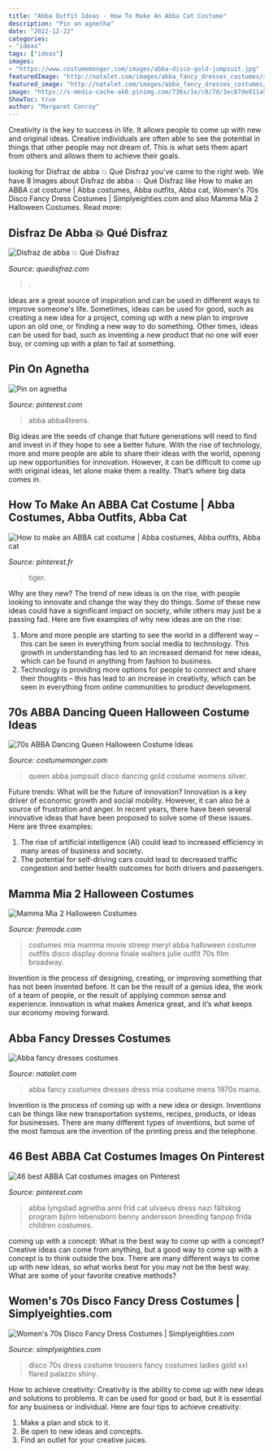 ```yaml
---
title: "Abba Outfit Ideas - How To Make An Abba Cat Costume"
description: "Pin on agnetha"
date: "2022-12-22"
categories:
- "ideas"
tags: ["ideas"]
images:
- "https://www.costumemonger.com/images/abba-disco-gold-jumpsuit.jpg"
featuredImage: "http://natalet.com/images/abba_fancy_dresses_costumes/abba-fancy-dresses-costumes-05-4.jpg"
featured_image: "http://natalet.com/images/abba_fancy_dresses_costumes/abba-fancy-dresses-costumes-05-4.jpg"
image: "https://s-media-cache-ak0.pinimg.com/736x/1e/c8/7d/1ec87de811a5841c4367fc978e70cbbc--abba-band-dress-ideas.jpg"
ShowToc: true
author: "Margaret Conroy"
---
```



Creativity is the key to success in life. It allows people to come up with new and original ideas. Creative individuals are often able to see the potential in things that other people may not dream of. This is what sets them apart from others and allows them to achieve their goals.

	

		
looking for Disfraz de abba 💥 Qué Disfraz you've came to the right web. We have 8 Images about Disfraz de abba 💥 Qué Disfraz like How to make an ABBA cat costume | Abba costumes, Abba outfits, Abba cat, Women&#039;s 70s Disco Fancy Dress Costumes | Simplyeighties.com and also Mamma Mia 2 Halloween Costumes. Read more:
		
    
## Disfraz De Abba 💥 Qué Disfraz

<img loading=lazy src="https://images-na.ssl-images-amazon.com/images/I/71ekg8IesYL._AC_SL1500_.jpg" onerror="this.onerror=null;this.src='https://tse3.mm.bing.net/th?id=OIP.68tMQkcWkzzlXIeuylat6AHaRl&amp;pid=15.1';" alt="Disfraz de abba 💥 Qué Disfraz">

_Source: quedisfraz.com_

>. 

	

Ideas are a great source of inspiration and can be used in different ways to improve someone's life. Sometimes, ideas can be used for good, such as creating a new idea for a project, coming up with a new plan to improve upon an old one, or finding a new way to do something. Other times, ideas can be used for bad, such as inventing a new product that no one will ever buy, or coming up with a plan to fail at something.

    
## Pin On Agnetha

<img loading=lazy src="https://i.pinimg.com/originals/2a/5d/35/2a5d35fc5c2ccc647609027adf365bcc.png" onerror="this.onerror=null;this.src='https://tse1.mm.bing.net/th?id=OIP.0O2-8SkGSQa5fpnTW_HNxQHaF5&amp;pid=15.1';" alt="Pin on agnetha">

_Source: pinterest.com_

>abba abba4teens. 

	

Big ideas are the seeds of change that future generations will need to find and invest in if they hope to see a better future. With the rise of technology, more and more people are able to share their ideas with the world, opening up new opportunities for innovation. However, it can be difficult to come up with original ideas, let alone make them a reality. That’s where big data comes in.

    
## How To Make An ABBA Cat Costume | Abba Costumes, Abba Outfits, Abba Cat

<img loading=lazy src="https://i.pinimg.com/originals/d2/c0/55/d2c055705bd6c3c6f86956c7a3c8ef44.jpg" onerror="this.onerror=null;this.src='https://tse4.mm.bing.net/th?id=OIP.UBS0gKUEjtJ5HmhHWr8FGAHaJ4&amp;pid=15.1';" alt="How to make an ABBA cat costume | Abba costumes, Abba outfits, Abba cat">

_Source: pinterest.fr_

>tiger. 

	

Why are they new?
The trend of new ideas is on the rise, with people looking to innovate and change the way they do things. Some of these new ideas could have a significant impact on society, while others may just be a passing fad. Here are five examples of why new ideas are on the rise: 
1) More and more people are starting to see the world in a different way – this can be seen in everything from social media to technology. This growth in understanding has led to an increased demand for new ideas, which can be found in anything from fashion to business. 
2) Technology is providing more options for people to connect and share their thoughts – this has lead to an increase in creativity, which can be seen in everything from online communities to product development.

    
## 70s ABBA Dancing Queen Halloween Costume Ideas

<img loading=lazy src="https://www.costumemonger.com/images/abba-disco-gold-jumpsuit.jpg" onerror="this.onerror=null;this.src='https://tse3.mm.bing.net/th?id=OIP.9t4o5ZX9pkwlcYago_NRnQAAAA&amp;pid=15.1';" alt="70s ABBA Dancing Queen Halloween Costume Ideas">

_Source: costumemonger.com_

>queen abba jumpsuit disco dancing gold costume womens silver. 

	

Future trends: What will be the future of innovation?
Innovation is a key driver of economic growth and social mobility. However, it can also be a source of frustration and anger. In recent years, there have been several innovative ideas that have been proposed to solve some of these issues. Here are three examples:
1. The rise of artificial intelligence (AI) could lead to increased efficiency in many areas of business and society.
2. The potential for self-driving cars could lead to decreased traffic congestion and better health outcomes for both drivers and passengers.

    
## Mamma Mia 2 Halloween Costumes

<img loading=lazy src="https://2.bp.blogspot.com/-kFXz7juyTGU/T6MOiOIeeJI/AAAAAAAArDo/7J80a1HJwDI/s1600/Meryl+Streep+mammamia+costumes.jpg" onerror="this.onerror=null;this.src='https://tse2.mm.bing.net/th?id=OIP.6v0WEqpddCoUdEq2sRWrzAHaK5&amp;pid=15.1';" alt="Mamma Mia 2 Halloween Costumes">

_Source: fremode.com_

>costumes mia mamma movie streep meryl abba halloween costume outfits disco display donna finale walters julie outfit 70s film broadway. 

	

Invention is the process of designing, creating, or improving something that has not been invented before. It can be the result of a genius idea, the work of a team of people, or the result of applying common sense and experience. Innovation is what makes America great, and it’s what keeps our economy moving forward.

    
## Abba Fancy Dresses Costumes

<img loading=lazy src="http://natalet.com/images/abba_fancy_dresses_costumes/abba-fancy-dresses-costumes-05-4.jpg" onerror="this.onerror=null;this.src='https://tse4.mm.bing.net/th?id=OIP.8Ae-4up0Jt0TEovtS-EaMAHaQF&amp;pid=15.1';" alt="Abba fancy dresses costumes">

_Source: natalet.com_

>abba fancy costumes dresses dress mia costume mens 1970s mama. 

	

Invention is the process of coming up with a new idea or design. Inventions can be things like new transportation systems, recipes, products, or ideas for businesses. There are many different types of inventions, but some of the most famous are the invention of the printing press and the telephone.

    
## 46 Best ABBA Cat Costumes Images On Pinterest

<img loading=lazy src="https://s-media-cache-ak0.pinimg.com/736x/1e/c8/7d/1ec87de811a5841c4367fc978e70cbbc--abba-band-dress-ideas.jpg" onerror="this.onerror=null;this.src='https://tse3.mm.bing.net/th?id=OIP.MH_EbTGECMXicsJ3lBp4xQHaK1&amp;pid=15.1';" alt="46 best ABBA Cat costumes images on Pinterest">

_Source: pinterest.com_

>abba lyngstad agnetha anni frid cat ulvaeus dress nazi fältskog program björn lebensborn benny andersson breeding fanpop frida children costumes. 

	

coming up with a concept: What is the best way to come up with a concept?
Creative ideas can come from anything, but a good way to come up with a concept is to think outside the box. There are many different ways to come up with new ideas, so what works best for you may not be the best way. What are some of your favorite creative methods?

    
## Women&#039;s 70s Disco Fancy Dress Costumes | Simplyeighties.com

<img loading=lazy src="https://images-eu.ssl-images-amazon.com/images/I/41LMNeWU--L.jpg" onerror="this.onerror=null;this.src='https://tse3.mm.bing.net/th?id=OIP.ZiSAm7lSgCgQKs8ISlcCUwHaHa&amp;pid=15.1';" alt="Women&#039;s 70s Disco Fancy Dress Costumes | Simplyeighties.com">

_Source: simplyeighties.com_

>disco 70s dress costume trousers fancy costumes ladies gold xxl flared palazzo shiny. 

	

How to achieve creativity:
Creativity is the ability to come up with new ideas and solutions to problems. It can be used for good or bad, but it is essential for any business or individual. Here are four tips to achieve creativity:
1. Make a plan and stick to it.
2. Be open to new ideas and concepts.
3. Find an outlet for your creative juices.

